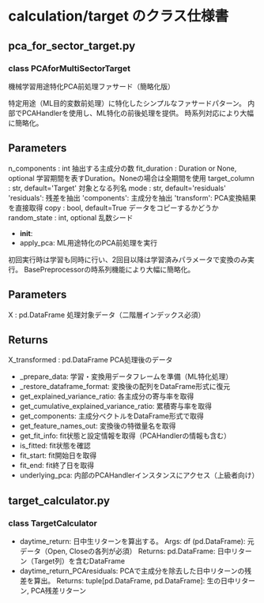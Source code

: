 # calculation/target のクラス仕様書

## pca_for_sector_target.py

### class PCAforMultiSectorTarget
機械学習用途特化PCA前処理ファサード（簡略化版）

特定用途（ML目的変数前処理）に特化したシンプルなファサードパターン。
内部でPCAHandlerを使用し、ML特化の前後処理を提供。
時系列対応により大幅に簡略化。

Parameters
----------
n_components : int
    抽出する主成分の数
fit_duration : Duration or None, optional
    学習期間を表すDuration。Noneの場合は全期間を使用
target_column : str, default='Target'
    対象となる列名
mode : str, default='residuals'
    'residuals': 残差を抽出
    'components': 主成分を抽出
    'transform': PCA変換結果を直接取得
copy : bool, default=True
    データをコピーするかどうか
random_state : int, optional
    乱数シード
- __init__: 
- apply_pca: ML用途特化のPCA前処理を実行

初回実行時は学習も同時に行い、2回目以降は学習済みパラメータで変換のみ実行。
BasePreprocessorの時系列機能により大幅に簡略化。

Parameters
----------
X : pd.DataFrame
    処理対象データ（二階層インデックス必須）
    
Returns
-------
X_transformed : pd.DataFrame
    PCA処理後のデータ
- _prepare_data: 学習・変換用データフレームを準備（ML特化処理）
- _restore_dataframe_format: 変換後の配列をDataFrame形式に復元
- get_explained_variance_ratio: 各主成分の寄与率を取得
- get_cumulative_explained_variance_ratio: 累積寄与率を取得
- get_components: 主成分ベクトルをDataFrame形式で取得
- get_feature_names_out: 変換後の特徴量名を取得
- get_fit_info: fit状態と設定情報を取得（PCAHandlerの情報も含む）
- is_fitted: fit状態を確認
- fit_start: fit開始日を取得
- fit_end: fit終了日を取得
- underlying_pca: 内部のPCAHandlerインスタンスにアクセス（上級者向け）

## target_calculator.py

### class TargetCalculator
- daytime_return: 日中生リターンを算出する。
Args:
    df (pd.DataFrame): 元データ（Open, Closeの各列が必須）
Returns:
    pd.DataFrame: 日中リターン（Target列）を含むDataFrame
- daytime_return_PCAresiduals: PCAで主成分を除去した日中リターンの残差を算出。
Returns:
    tuple[pd.DataFrame, pd.DataFrame]: 生の日中リターン, PCA残差リターン


